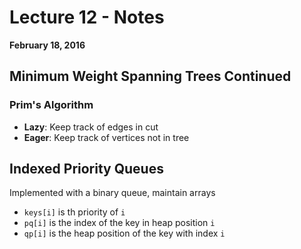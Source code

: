 # Lecture 12 - Notes  

**February 18, 2016**  

## Minimum Weight Spanning Trees Continued

### Prim's Algorithm

* __Lazy__: Keep track of edges in cut
* __Eager__: Keep track of vertices not in tree

## Indexed Priority Queues

Implemented with a binary queue, maintain arrays

* `keys[i]` is th priority of `i`
* `pq[i]` is the index of the key in heap position `i`
* `qp[i]` is the heap position of the key with index `i`
